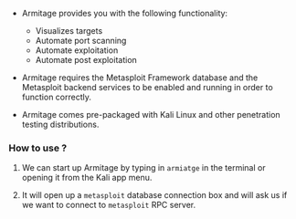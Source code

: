 
+ Armitage provides you with the following functionality:
	+ Visualizes targets
	+ Automate port scanning
	+ Automate exploitation
	+ Automate post exploitation

+ Armitage requires the Metasploit Framework database and the Metasploit backend services to be enabled and running in order to function correctly.

+ Armitage comes pre-packaged with Kali Linux and other penetration testing distributions.

### How to use ?

1. We can start up Armitage by typing in `armiatge` in the terminal or opening it from the Kali app menu.

2. It will open up a `metasploit` database connection box and will ask us if we want to connect to `metasploit` RPC server. 